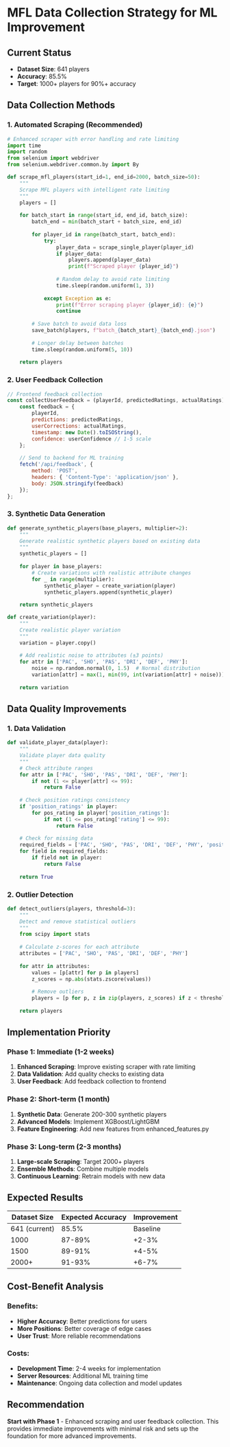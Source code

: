 # MFL Data Collection Strategy for ML Improvement

## Current Status
- **Dataset Size**: 641 players
- **Accuracy**: 85.5%
- **Target**: 1000+ players for 90%+ accuracy

## Data Collection Methods

### 1. **Automated Scraping** (Recommended)
```python
# Enhanced scraper with error handling and rate limiting
import time
import random
from selenium import webdriver
from selenium.webdriver.common.by import By

def scrape_mfl_players(start_id=1, end_id=2000, batch_size=50):
    """
    Scrape MFL players with intelligent rate limiting
    """
    players = []
    
    for batch_start in range(start_id, end_id, batch_size):
        batch_end = min(batch_start + batch_size, end_id)
        
        for player_id in range(batch_start, batch_end):
            try:
                player_data = scrape_single_player(player_id)
                if player_data:
                    players.append(player_data)
                    print(f"Scraped player {player_id}")
                
                # Random delay to avoid rate limiting
                time.sleep(random.uniform(1, 3))
                
            except Exception as e:
                print(f"Error scraping player {player_id}: {e}")
                continue
        
        # Save batch to avoid data loss
        save_batch(players, f"batch_{batch_start}_{batch_end}.json")
        
        # Longer delay between batches
        time.sleep(random.uniform(5, 10))
    
    return players
```

### 2. **User Feedback Collection**
```javascript
// Frontend feedback collection
const collectUserFeedback = (playerId, predictedRatings, actualRatings) => {
    const feedback = {
        playerId,
        predictions: predictedRatings,
        userCorrections: actualRatings,
        timestamp: new Date().toISOString(),
        confidence: userConfidence // 1-5 scale
    };
    
    // Send to backend for ML training
    fetch('/api/feedback', {
        method: 'POST',
        headers: { 'Content-Type': 'application/json' },
        body: JSON.stringify(feedback)
    });
};
```

### 3. **Synthetic Data Generation**
```python
def generate_synthetic_players(base_players, multiplier=2):
    """
    Generate realistic synthetic players based on existing data
    """
    synthetic_players = []
    
    for player in base_players:
        # Create variations with realistic attribute changes
        for _ in range(multiplier):
            synthetic_player = create_variation(player)
            synthetic_players.append(synthetic_player)
    
    return synthetic_players

def create_variation(player):
    """
    Create realistic player variation
    """
    variation = player.copy()
    
    # Add realistic noise to attributes (±3 points)
    for attr in ['PAC', 'SHO', 'PAS', 'DRI', 'DEF', 'PHY']:
        noise = np.random.normal(0, 1.5)  # Normal distribution
        variation[attr] = max(1, min(99, int(variation[attr] + noise)))
    
    return variation
```

## Data Quality Improvements

### 1. **Data Validation**
```python
def validate_player_data(player):
    """
    Validate player data quality
    """
    # Check attribute ranges
    for attr in ['PAC', 'SHO', 'PAS', 'DRI', 'DEF', 'PHY']:
        if not (1 <= player[attr] <= 99):
            return False
    
    # Check position ratings consistency
    if 'position_ratings' in player:
        for pos_rating in player['position_ratings']:
            if not (1 <= pos_rating['rating'] <= 99):
                return False
    
    # Check for missing data
    required_fields = ['PAC', 'SHO', 'PAS', 'DRI', 'DEF', 'PHY', 'positions']
    for field in required_fields:
        if field not in player:
            return False
    
    return True
```

### 2. **Outlier Detection**
```python
def detect_outliers(players, threshold=3):
    """
    Detect and remove statistical outliers
    """
    from scipy import stats
    
    # Calculate z-scores for each attribute
    attributes = ['PAC', 'SHO', 'PAS', 'DRI', 'DEF', 'PHY']
    
    for attr in attributes:
        values = [p[attr] for p in players]
        z_scores = np.abs(stats.zscore(values))
        
        # Remove outliers
        players = [p for p, z in zip(players, z_scores) if z < threshold]
    
    return players
```

## Implementation Priority

### Phase 1: Immediate (1-2 weeks)
1. **Enhanced Scraping**: Improve existing scraper with rate limiting
2. **Data Validation**: Add quality checks to existing data
3. **User Feedback**: Add feedback collection to frontend

### Phase 2: Short-term (1 month)
1. **Synthetic Data**: Generate 200-300 synthetic players
2. **Advanced Models**: Implement XGBoost/LightGBM
3. **Feature Engineering**: Add new features from enhanced_features.py

### Phase 3: Long-term (2-3 months)
1. **Large-scale Scraping**: Target 2000+ players
2. **Ensemble Methods**: Combine multiple models
3. **Continuous Learning**: Retrain models with new data

## Expected Results

| Dataset Size | Expected Accuracy | Improvement |
|-------------|------------------|-------------|
| 641 (current) | 85.5% | Baseline |
| 1000 | 87-89% | +2-3% |
| 1500 | 89-91% | +4-5% |
| 2000+ | 91-93% | +6-7% |

## Cost-Benefit Analysis

### Benefits:
- **Higher Accuracy**: Better predictions for users
- **More Positions**: Better coverage of edge cases
- **User Trust**: More reliable recommendations

### Costs:
- **Development Time**: 2-4 weeks for implementation
- **Server Resources**: Additional ML training time
- **Maintenance**: Ongoing data collection and model updates

## Recommendation

**Start with Phase 1** - Enhanced scraping and user feedback collection. This provides immediate improvements with minimal risk and sets up the foundation for more advanced improvements.










